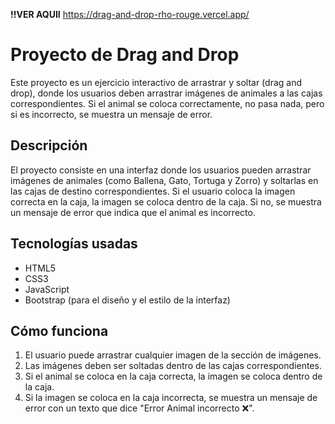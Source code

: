 **!!VER AQUII**
https://drag-and-drop-rho-rouge.vercel.app/

# Proyecto de Drag and Drop

Este proyecto es un ejercicio interactivo de arrastrar y soltar (drag and drop), donde los usuarios deben arrastrar imágenes de animales a las cajas correspondientes. Si el animal se coloca correctamente, no pasa nada, pero si es incorrecto, se muestra un mensaje de error.

## Descripción

El proyecto consiste en una interfaz donde los usuarios pueden arrastrar imágenes de animales (como Ballena, Gato, Tortuga y Zorro) y soltarlas en las cajas de destino correspondientes. Si el usuario coloca la imagen correcta en la caja, la imagen se coloca dentro de la caja. Si no, se muestra un mensaje de error que indica que el animal es incorrecto.

## Tecnologías usadas

- HTML5
- CSS3
- JavaScript
- Bootstrap (para el diseño y el estilo de la interfaz)

## Cómo funciona

1. El usuario puede arrastrar cualquier imagen de la sección de imágenes.
2. Las imágenes deben ser soltadas dentro de las cajas correspondientes.
3. Si el animal se coloca en la caja correcta, la imagen se coloca dentro de la caja.
4. Si la imagen se coloca en la caja incorrecta, se muestra un mensaje de error con un texto que dice "Error Animal incorrecto ❌".
